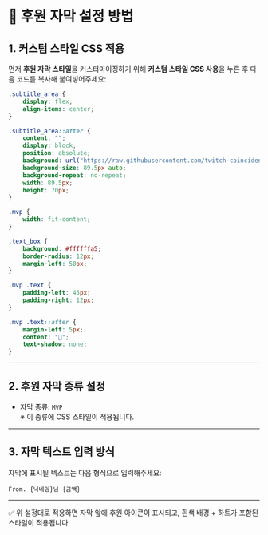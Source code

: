 # 💸 후원 자막 설정 방법

## 1. 커스텀 스타일 CSS 적용

먼저 **후원 자막 스타일**을 커스터마이징하기 위해 **커스텀 스타일 CSS 사용**을 누른 후 다음 코드를 복사해 붙여넣어주세요:

```css
.subtitle_area {
	display: flex;
	align-items: center;
}

.subtitle_area::after {
	content: "";
	display: block;
	position: absolute;
	background: url("https://raw.githubusercontent.com/twitch-coincidence/hongdoyu/refs/heads/main/2025/July/img/donation_icon.webp");
	background-size: 89.5px auto;
	background-repeat: no-repeat;
	width: 89.5px;
	height: 70px;
}

.mvp {
	width: fit-content;
}

.text_box {
	background: #ffffffa5;
	border-radius: 12px;
	margin-left: 50px;
}

.mvp .text {
	padding-left: 45px;
	padding-right: 12px;
}

.mvp .text::after {
	margin-left: 5px;
	content: "🤍";
	text-shadow: none;
}
```

---

## 2. 후원 자막 종류 설정

- 자막 종류: `MVP`  
※ 이 종류에 CSS 스타일이 적용됩니다.

---

## 3. 자막 텍스트 입력 방식

자막에 표시될 텍스트는 다음 형식으로 입력해주세요:

```
From. {닉네임}님 {금액}
```
---

✅ 위 설정대로 적용하면 자막 앞에 후원 아이콘이 표시되고, 흰색 배경 + 하트가 포함된 스타일이 적용됩니다.
